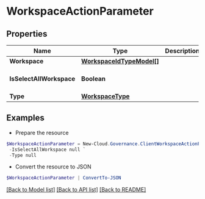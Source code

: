 # WorkspaceActionParameter
## Properties

Name | Type | Description | Notes
------------ | ------------- | ------------- | -------------
**Workspace** | [**WorkspaceIdTypeModel[]**](WorkspaceIdTypeModel.md) |  | [optional] 
**IsSelectAllWorkspace** | **Boolean** |  | [optional] [default to $false]
**Type** | [**WorkspaceType**](WorkspaceType.md) |  | [optional] 

## Examples

- Prepare the resource
```powershell
$WorkspaceActionParameter = New-Cloud.Governance.ClientWorkspaceActionParameter  -Workspace null `
 -IsSelectAllWorkspace null `
 -Type null
```

- Convert the resource to JSON
```powershell
$WorkspaceActionParameter | ConvertTo-JSON
```

[[Back to Model list]](../README.md#documentation-for-models) [[Back to API list]](../README.md#documentation-for-api-endpoints) [[Back to README]](../README.md)

